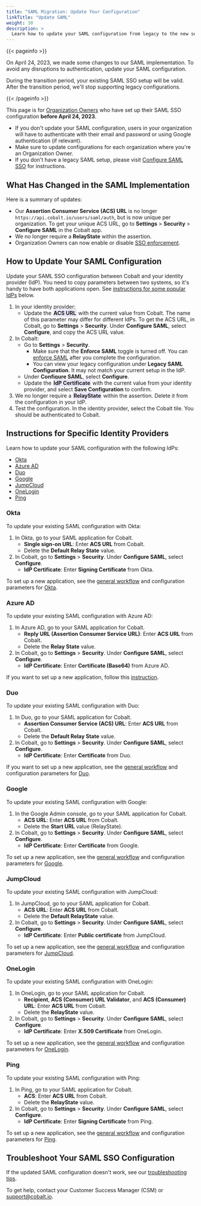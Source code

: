 ```yaml
---
title: "SAML Migration: Update Your Configuration"
linkTitle: "Update SAML"
weight: 30
description: >
  Learn how to update your SAML configuration from legacy to the new setup.
---
```


{{< pageinfo >}}
<p>On April 24, 2023, we made some changes to our SAML implementation. To avoid any disruptions to authentication, update your SAML configuration.</p><p>During the transition period, your existing SAML SSO setup will be valid. After the transition period, we'll stop supporting legacy configurations.</p>
{{< /pageinfo >}}

This page is for [Organization Owners](/getting-started/glossary/#organization-owner) who have set up their SAML SSO configuration **before April 24, 2023**.

- If you don't update your SAML configuration, users in your organization will have to authenticate with their email and password or using Google authentication (if relevant).
- Make sure to update configurations for each organization where you're an Organization Owner.
- If you don't have a legacy SAML setup, please visit [Configure SAML SSO](/platform-deep-dive/collaboration/organization/organization-settings/saml-sso/) for instructions.

## What Has Changed in the SAML Implementation

Here is a summary of updates:

- Our **Assertion Consumer Service (ACS) URL** is no longer `https://api.cobalt.io/users/saml/auth`, but is now unique per organization. To get your unique ACS URL, go to **Settings** > **Security** > **Configure SAML** in the Cobalt app.
- We no longer require a **RelayState** within the assertion.
- Organization Owners can now enable or disable [SSO enforcement](/platform-deep-dive/collaboration/organization/organization-settings/saml-sso/#enforce-saml-sso).

## How to Update Your SAML Configuration

Update your SAML SSO configuration between Cobalt and your identity provider (IdP). You need to copy parameters between two systems, so it's handy to have both applications open. See [instructions for some popular IdPs](#instructions-for-specific-identity-providers) below.

1. In your identity provider:
    - Update the <span style="background-color: #ECE6FA; padding: 2px;">**ACS URL**</span> with the current value from Cobalt. The name of this parameter may differ for different IdPs. To get the ACS URL, in Cobalt, go to **Settings** > **Security**. Under **Configure SAML**, select **Configure**, and copy the ACS URL value.
1. In Cobalt:
    - Go to **Settings** > **Security**.
      - Make sure that the **Enforce SAML** toggle is turned off. You can [enforce SAML](/platform-deep-dive/collaboration/organization/organization-settings/saml-sso/#enforce-saml-sso) after you complete the configuration.
      - You can view your legacy configuration under **Legacy SAML Configuration**. It may not match your current setup in the IdP.
    - Under **Configure SAML**, select **Configure**.
    - Update the <span style="background-color: #ECE6FA; padding: 2px;">**IdP Certificate**</span> with the current value from your identity provider, and select **Save Configuration** to confirm.
1. We no longer require a <span style="background-color: #ECE6FA; padding: 2px;">**RelayState**</span> within the assertion. Delete it from the configuration in your IdP.
1. Test the configuration. In the identity provider, select the Cobalt tile. You should be authenticated to Cobalt.

## Instructions for Specific Identity Providers

Learn how to update your SAML configuration with the following IdPs:

- [Okta](#okta)
- [Azure AD](#azure-ad)
- [Duo](#duo)
- [Google](#google)
- [JumpCloud](#jumpcloud)
- [OneLogin](#onelogin)
- [Ping](#ping)

### Okta

<!--If you're using a preconfigured [Cobalt app](https://www.okta.com/integrations/cobalt/) in Okta, you only need to update the **Slug** value. To copy your organization's slug, in Cobalt, go to **Settings** > **General**.-->

To update your existing SAML configuration with Okta:

1. In Okta, go to your SAML application for Cobalt.
    - **Single sign-on URL**: Enter **ACS URL** from Cobalt.
    - Delete the **Default Relay State** value.
1. In Cobalt, go to **Settings** > **Security**. Under **Configure SAML**, select **Configure**.
    - **IdP Certificate**: Enter **Signing Certificate** from Okta.

To set up a new application, see the [general workflow](/platform-deep-dive/collaboration/organization/organization-settings/saml-sso/#general-configuration-workflow) and configuration parameters for [Okta](/platform-deep-dive/collaboration/organization/organization-settings/saml-sso/#okta).

### Azure AD

To update your existing SAML configuration with Azure AD:

1. In Azure AD, go to your SAML application for Cobalt.
    - **Reply URL (Assertion Consumer Service URL)**: Enter **ACS URL** from Cobalt.
    - Delete the **Relay State** value.
1. In Cobalt, go to **Settings** > **Security**. Under **Configure SAML**, select **Configure**.
    - **IdP Certificate**: Enter **Certificate (Base64)** from Azure AD.

If you want to set up a new application, follow this [instruction](/platform-deep-dive/collaboration/organization/organization-settings/saml-sso/#azure-ad).

### Duo

To update your existing SAML configuration with Duo:

1. In Duo, go to your SAML application for Cobalt.
    - **Assertion Consumer Service (ACS) URL**: Enter **ACS URL** from Cobalt.
    - Delete the **Default Relay State** value.
1. In Cobalt, go to **Settings** > **Security**. Under **Configure SAML**, select **Configure**.
    - **IdP Certificate**: Enter **Certificate** from Duo.

If you want to set up a new application, see the [general workflow](/platform-deep-dive/collaboration/organization/organization-settings/saml-sso/#general-configuration-workflow) and configuration parameters for [Duo](/platform-deep-dive/collaboration/organization/organization-settings/saml-sso/#duo).

### Google

To update your existing SAML configuration with Google:

1. In the Google Admin console, go to your SAML application for Cobalt.
    - **ACS URL**: Enter **ACS URL** from Cobalt.
    - Delete the **Start URL** value (RelayState).
1. In Cobalt, go to **Settings** > **Security**. Under **Configure SAML**, select **Configure**.
    - **IdP Certificate**: Enter **Certificate** from Google.

To set up a new application, see the [general workflow](/platform-deep-dive/collaboration/organization/organization-settings/saml-sso/#general-configuration-workflow) and configuration parameters for [Google](/platform-deep-dive/collaboration/organization/organization-settings/saml-sso/#google).

### JumpCloud

To update your existing SAML configuration with JumpCloud:

1. In JumpCloud, go to your SAML application for Cobalt.
    - **ACS URL**: Enter **ACS URL** from Cobalt.
    - Delete the **Default RelayState** value.
1. In Cobalt, go to **Settings** > **Security**. Under **Configure SAML**, select **Configure**.
    - **IdP Certificate**: Enter **Public certificate** from JumpCloud.

To set up a new application, see the [general workflow](/platform-deep-dive/collaboration/organization/organization-settings/saml-sso/#general-configuration-workflow) and configuration parameters for [JumpCloud](/platform-deep-dive/collaboration/organization/organization-settings/saml-sso/#jumpcloud).

### OneLogin

To update your existing SAML configuration with OneLogin:

1. In OneLogin, go to your SAML application for Cobalt.
    - **Recipient**, **ACS (Consumer) URL Validator**, and **ACS (Consumer) URL**: Enter **ACS URL** from Cobalt.
    - Delete the **RelayState** value.
1. In Cobalt, go to **Settings** > **Security**. Under **Configure SAML**, select **Configure**.
    - **IdP Certificate**: Enter **X.509 Certificate** from OneLogin.

To set up a new application, see the [general workflow](/platform-deep-dive/collaboration/organization/organization-settings/saml-sso/#general-configuration-workflow) and configuration parameters for [OneLogin](/platform-deep-dive/collaboration/organization/organization-settings/saml-sso/#onelogin).

### Ping

To update your existing SAML configuration with Ping:

1. In Ping, go to your SAML application for Cobalt.
    - **ACS**: Enter **ACS URL** from Cobalt.
    - Delete the **RelayState** value.
1. In Cobalt, go to **Settings** > **Security**. Under **Configure SAML**, select **Configure**.
    - **IdP Certificate**: Enter **Signing Certificate** from Ping.

To set up a new application, see the [general workflow](/platform-deep-dive/collaboration/organization/organization-settings/saml-sso/#general-configuration-workflow) and configuration parameters for [Ping](/platform-deep-dive/collaboration/organization/organization-settings/saml-sso/#ping).

## Troubleshoot Your SAML SSO Configuration

If the updated SAML configuration doesn't work, see our [troubleshooting tips](/platform-deep-dive/collaboration/organization/organization-settings/saml-sso/#troubleshoot-your-saml-sso-configuration).

To get help, contact your Customer Success Manager (CSM) or support@cobalt.io.
